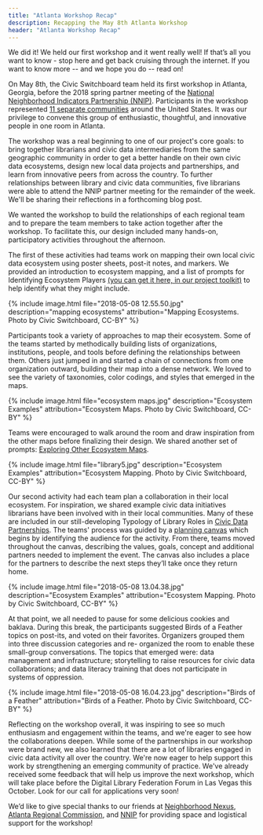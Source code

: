 ```yaml
---
title: "Atlanta Workshop Recap"
description: Recapping the May 8th Atlanta Workshop
header: "Atlanta Workshop Recap"
---
```



We did it!  We held our first workshop and it went really well! If that’s all you want to know - stop here and get back cruising through the internet.  If you want to know more -- and we hope you do --  read on! 

On May 8th, the Civic Switchboard team held its first workshop in Atlanta, Georgia, before the 2018 spring partner meeting of the [National Neighborhood Indicators Partnership (NNIP)](https://www.neighborhoodindicators.org/). Participants in the workshop represented [11 separate communities](https://civic-switchboard.github.io/updates/post_6) around the United States.  It was our privilege to convene this group of enthusiastic, thoughtful, and innovative people in one room in Atlanta.  

The workshop was a real beginning to one of our project's core goals: to bring together librarians and civic data intermediaries from the same geographic community in order to get a better handle on their own civic data ecosystems, design new local data projects and partnerships, and learn from innovative peers from across the country. To further relationships between library and civic data communities, five librarians were able to attend the NNIP partner meeting for the remainder of the week. We'll be sharing their reflections in a forthcoming blog post.

We wanted the workshop to build the relationships of each regional team and to prepare the team members to take action together after the workshop. To facilitate this, our design included many hands-on, participatory activities throughout the afternoon. 

The first of these activities had teams work on mapping their own local civic data ecosystem using poster sheets, post-it notes, and markers. We provided an introduction to ecosystem mapping, and a list of prompts for Identifying Ecosystem Players [(you can get it here, in our project toolkit)](https://github.com/civic-switchboard/guide/raw/master/toolkit/Identifying%20Ecosytem%20Players.pdf) to help identify what they might include.  

{% include image.html file="2018-05-08 12.55.50.jpg" description="mapping ecosystems" attribution="Mapping Ecosystems. Photo by Civic Switchboard, CC-BY" %}  

Participants took a variety of approaches to map their ecosystem. Some of the teams started by methodically building lists of organizations, institutions, people, and tools before defining the relationships between them. Others  just jumped in and started a chain of connections from one organization outward, building their map into a dense network. We loved to see the variety of taxonomies,  color codings, and styles that emerged in the maps.  

{% include image.html file="ecosystem maps.jpg" description="Ecosystem Examples" attribution="Ecosystem Maps. Photo by Civic Switchboard, CC-BY" %}

Teams were encouraged to walk around the room and draw inspiration from the other maps before finalizing their design.  We shared another set of prompts: [Exploring Other Ecosystem Maps](https://github.com/civic-switchboard/guide/raw/master/toolkit/Exploring%20Other%20Ecosystem%20Maps.pdf).   

{% include image.html file="library5.jpg" description="Ecosystem Examples" attribution="Ecosystem Mapping. Photo by Civic Switchboard, CC-BY" %}

Our second activity had each team plan a collaboration in their local ecosystem. For inspiration, we shared example civic data initiatives librarians have been involved with in their local communities. Many of these are included in our still-developing Typology of Library Roles in [Civic Data Partnerships](https://github.com/civic-switchboard/guide/raw/master/toolkit/Typology%20of%20Library%20roles%20in%20Civic%20Data%20Partnerships.pdf).  The teams' process was guided by a [planning canvas](https://github.com/civic-switchboard/guide/raw/master/toolkit/Civic%20Switchboard%20Activity%20Canvas%20Updated%20May%202%202018.pdf) which begins by identifying the audience for the activity. From there, teams moved throughout the canvas, describing the values, goals, concept and additional partners needed to implement the event. The canvas also includes a place for the partners to describe the next steps they’ll take once they return home.

{% include image.html file="2018-05-08 13.04.38.jpg" description="Ecosystem Examples" attribution="Ecosystem Mapping. Photo by Civic Switchboard, CC-BY" %}

At that point, we all needed to pause for some delicious cookies and baklava. During this break, the participants suggested Birds of a Feather topics on post-its, and voted on their favorites. Organizers grouped them into three discussion categories and re- organized the room to enable these small-group conversations.  The topics that emerged were: data management and infrastructure; storytelling to raise resources for civic data collaborations; and data literacy training that does not participate in systems of oppression.

{% include image.html file="2018-05-08 16.04.23.jpg" description="Birds of a Feather" attribution="Birds of a Feather. Photo by Civic Switchboard, CC-BY" %}

Reflecting on the workshop overall, it was inspiring to see so much enthusiasm and engagement within the teams, and we're eager to see how the collaborations deepen. While some of the partnerships in our workshop were brand new, we also learned that there are a lot of libraries engaged in civic data activity all over the country. We're now eager to help support this work by strengthening an emerging community of practice. We've already received some feedback that will help us improve the next workshop, which will take place before the Digital Library Federation Forum in Las Vegas this October. Look for our call for applications very soon!

We’d like to give special thanks to our friends at [Neighborhood Nexus](http://neighborhoodnexus.org/), [Atlanta Regional Commission](https://atlantaregional.org/), and [NNIP](https://www.neighborhoodindicators.org/) for providing space and logistical support for the workshop!
